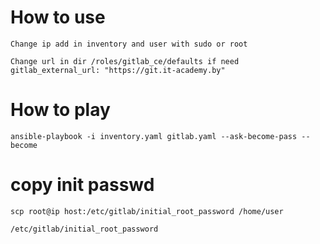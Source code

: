 # How to use
```
Change ip add in inventory and user with sudo or root

Change url in dir /roles/gitlab_ce/defaults if need
gitlab_external_url: "https://git.it-academy.by"
```
# How to play
```
ansible-playbook -i inventory.yaml gitlab.yaml --ask-become-pass --become
```

# copy init passwd
```
scp root@ip host:/etc/gitlab/initial_root_password /home/user

/etc/gitlab/initial_root_password
```